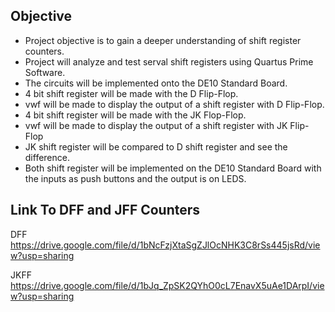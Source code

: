 ## Objective ##

- Project objective is to gain a deeper understanding of shift register counters.
- Project will analyze and test serval shift registers using Quartus Prime Software.
- The circuits will be implemented onto the DE10 Standard Board.
- 4 bit shift register will be made with the D Flip-Flop.
- vwf will be made to display the output of a shift register with D Flip-Flop.
- 4 bit shift register will be made with the JK Flop-Flop.
- vwf will be made to display the output of a shift register with JK Flip-Flop
- JK shift register will be compared to D shift register and see the difference.
- Both shift register will be implemented on the DE10 Standard Board with the inputs as push buttons and the output
is on LEDS.

## Link To DFF and JFF Counters ##

DFF
https://drive.google.com/file/d/1bNcFzjXtaSgZJlOcNHK3C8rSs445jsRd/view?usp=sharing

JKFF
https://drive.google.com/file/d/1bJq_ZpSK2QYhO0cL7EnavX5uAe1DArpI/view?usp=sharing